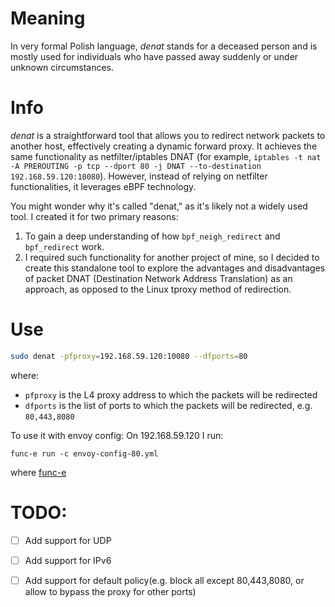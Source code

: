 # Meaning
In very formal Polish language, _denat_ stands for a deceased person and is mostly used for individuals who have passed away suddenly or under unknown circumstances.

# Info
_denat_ is a straightforward tool that allows you to redirect network packets to another host, 
effectively creating a dynamic forward proxy. 
It achieves the same functionality as netfilter/iptables DNAT (for example, `iptables -t nat -A PREROUTING -p tcp --dport 80 -j DNAT --to-destination 192.168.59.120:10080`). 
However, instead of relying on netfilter functionalities, it leverages eBPF technology. 


You might wonder why it's called "denat," as it's likely not a widely used tool. I created it for two primary reasons:
1. To gain a deep understanding of how `bpf_neigh_redirect` and `bpf_redirect` work.
2. I required such functionality for another project of mine, so I decided to create this standalone tool to explore the advantages and disadvantages of packet DNAT (Destination Network Address Translation) as an approach, as opposed to the Linux tproxy method of redirection.

# Use
```bash
sudo denat -pfproxy=192.168.59.120:10080 --dfports=80
```
where: 
- `pfproxy` is the L4 proxy address to which the packets will be redirected
- `dfports` is the list of ports to which the packets will be redirected, e.g. `80,443,8080`

To use it with envoy config:
On 192.168.59.120 I run:

```
func-e run -c envoy-config-80.yml
```
where [func-e](https://func-e.io/)

# TODO:
- [ ] Add support for UDP
- [ ] Add support for IPv6
- [ ] Add support for default policy(e.g. block all except 80,443,8080, or allow to bypass the proxy for other ports)




